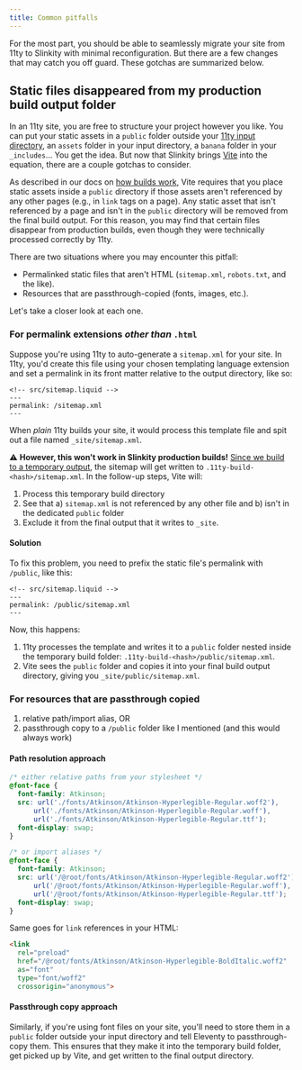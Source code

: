 ```yaml
---
title: Common pitfalls
---
```


For the most part, you should be able to seamlessly migrate your site from 11ty to Slinkity with minimal reconfiguration. But there are a few changes that may catch you off guard. These gotchas are summarized below.

## Static files disappeared from my production build output folder

In an 11ty site, you are free to structure your project however you like. You can put your static assets in a `public` folder outside your [11ty input directory]((https://www.11ty.dev/docs/config/#input-directory)), an `assets` folder in your input directory, a `banana` folder in your `_includes`... You get the idea. But now that Slinkity brings [Vite](https://vitejs.dev/) into the equation, there are a couple gotchas to consider.

As described in our docs on [how builds work](/how-we-build-your-site/), Vite requires that you place static assets inside a `public` directory if those assets aren't referenced by any other pages (e.g., in `link` tags on a page). Any static asset that isn't referenced by a page and isn't in the `public` directory will be removed from the final build output. For this reason, you may find that certain files disappear from production builds, even though they were technically processed correctly by 11ty.

There are two situations where you may encounter this pitfall:

- Permalinked static files that aren't HTML (`sitemap.xml`, `robots.txt`, and the like).
- Resources that are passthrough-copied (fonts, images, etc.).

Let's take a closer look at each one.

### For permalink extensions _other than_ `.html`

Suppose you're using 11ty to auto-generate a `sitemap.xml` for your site. In 11ty, you'd create this file using your chosen templating language extension and set a permalink in its front matter relative to the output directory, like so:

```liquid
<!-- src/sitemap.liquid -->
---
permalink: /sitemap.xml
---
```

When _plain_ 11ty builds your site, it would process this template file and spit out a file named `_site/sitemap.xml`.

⚠️ **However, this won't work in Slinkity production builds!** [Since we build to a temporary output](/docs/how-we-build-your-site), the sitemap will get written to `.11ty-build-<hash>/sitemap.xml`. In the follow-up steps, Vite will:

1. Process this temporary build directory
2. See that a) `sitemap.xml` is not referenced by any other file and b) isn't in the dedicated `public` folder
3. Exclude it from the final output that it writes to `_site`.

#### Solution

To fix this problem, you need to prefix the static file's permalink with `/public`, like this:

```liquid
<!-- src/sitemap.liquid -->
---
permalink: /public/sitemap.xml
---
```

Now, this happens:

1. 11ty processes the template and writes it to a `public` folder nested inside the temporary build folder: `.11ty-build-<hash>/public/sitemap.xml`.
2. Vite sees the `public` folder and copies it into your final build output directory, giving you `_site/public/sitemap.xml`.

### For resources that are passthrough copied

<!-- TODO: lead-in section -->

1. relative path/import alias, OR
2. passthrough copy to a `/public` folder like I mentioned (and this would always work)

#### Path resolution approach

<!-- @Aleksandr pasted my example from the GitHub comments! Feel free to add more clarification -->

```css
/* either relative paths from your stylesheet */
@font-face {
  font-family: Atkinson;
  src: url('./fonts/Atkinson/Atkinson-Hyperlegible-Regular.woff2'),
      url('./fonts/Atkinson/Atkinson-Hyperlegible-Regular.woff'),
      url('./fonts/Atkinson/Atkinson-Hyperlegible-Regular.ttf');
  font-display: swap;
}

/* or import aliases */
@font-face {
  font-family: Atkinson;
  src: url('/@root/fonts/Atkinson/Atkinson-Hyperlegible-Regular.woff2'),
      url('/@root/fonts/Atkinson/Atkinson-Hyperlegible-Regular.woff'),
      url('/@root/fonts/Atkinson/Atkinson-Hyperlegible-Regular.ttf');
  font-display: swap;
}
```

Same goes for `link` references in your HTML:

```html
<link
  rel="preload"
  href="/@root/fonts/Atkinson/Atkinson-Hyperlegible-BoldItalic.woff2"
  as="font"
  type="font/woff2"
  crossorigin="anonymous">
```

#### Passthrough copy approach

<!-- TODO: flesh out details surrounding this-->

Similarly, if you're using font files on your site, you'll need to store them in a `public` folder outside your input directory and tell Eleventy to passthrough-copy them. This ensures that they make it into the temporary build folder, get picked up by Vite, and get written to the final output directory.
